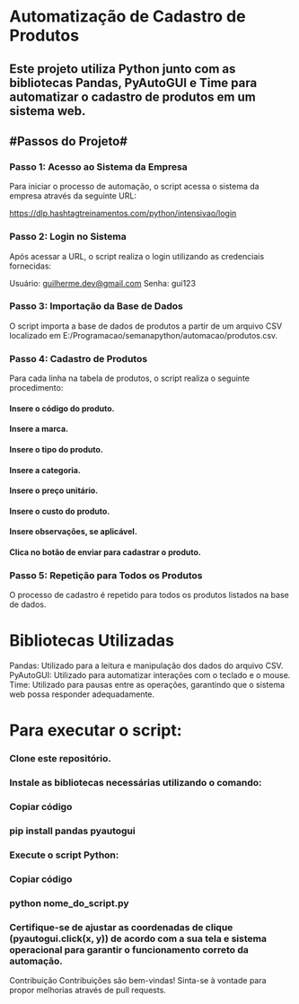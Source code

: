 <h1>Automatização de Cadastro de Produtos</h1>


<h2>Este projeto utiliza Python junto com as bibliotecas Pandas, PyAutoGUI e Time para automatizar o cadastro de produtos em um sistema web.</h2>

<h2>#Passos do Projeto#</h2>

<h3>Passo 1: Acesso ao Sistema da Empresa</h3>
Para iniciar o processo de automação, o script acessa o sistema da empresa através da seguinte URL:

https://dlp.hashtagtreinamentos.com/python/intensivao/login

<h3>Passo 2: Login no Sistema</h3>
Após acessar a URL, o script realiza o login utilizando as credenciais fornecidas:

Usuário: guilherme.dev@gmail.com
Senha: gui123

<h3>Passo 3: Importação da Base de Dados</h3>
O script importa a base de dados de produtos a partir de um arquivo CSV localizado em E:/Programacao/semanapython/automacao/produtos.csv.

<h3>Passo 4: Cadastro de Produtos</h3>
Para cada linha na tabela de produtos, o script realiza o seguinte procedimento:

<h4>Insere o código do produto.</h4>
<h4>Insere a marca.</h4>
<h4>Insere o tipo do produto.</h4>
<h4>Insere a categoria.</h4>
<h4>Insere o preço unitário.</h4>
<h4>Insere o custo do produto.</h4>
<h4>Insere observações, se aplicável.</h4>
<h4>Clica no botão de enviar para cadastrar o produto.</h4>
<h3>Passo 5: Repetição para Todos os Produtos</h3>
O processo de cadastro é repetido para todos os produtos listados na base de dados.

<h1>Bibliotecas Utilizadas</h1>
Pandas: Utilizado para a leitura e manipulação dos dados do arquivo CSV.
PyAutoGUI: Utilizado para automatizar interações com o teclado e o mouse.
Time: Utilizado para pausas entre as operações, garantindo que o sistema web possa responder adequadamente.


<h1>Para executar o script:</h1>

<h3>Clone este repositório.</h3>
<h3>Instale as bibliotecas necessárias utilizando o comando:</h3>
<h3>Copiar código</h3>
<h3>pip install pandas pyautogui</h3>
<h3>Execute o script Python:</h3>
<h3>Copiar código</h3>
<h3>python nome_do_script.py</h3>
<h3>Certifique-se de ajustar as coordenadas de clique (pyautogui.click(x, y)) de acordo com a sua tela e sistema operacional para garantir o funcionamento correto da automação.</h3>

Contribuição
Contribuições são bem-vindas! Sinta-se à vontade para propor melhorias através de pull requests.
